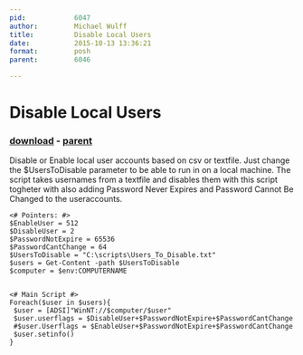```yaml
---
pid:            6047
author:         Michael Wulff
title:          Disable Local Users
date:           2015-10-13 13:36:21
format:         posh
parent:         6046

---
```


# Disable Local Users

### [download](Scripts\6047.ps1) - [parent](Scripts\6046.md)

Disable or Enable local user accounts based on csv or textfile.
Just change the $UsersToDisable parameter to be able to run in on a local machine.
The script takes usernames from a textfile and disables them with this script togheter with also adding Password Never Expires and Password Cannot Be Changed to the useraccounts.

```posh
<# Pointers: #>
$EnableUser = 512
$DisableUser = 2
$PasswordNotExpire = 65536
$PasswordCantChange = 64
$UsersToDisable = "C:\scripts\Users_To_Disable.txt"
$users = Get-Content -path $UsersToDisable
$computer = $env:COMPUTERNAME


<# Main Script #>
Foreach($user in $users){
 $user = [ADSI]"WinNT://$computer/$user"
 $user.userflags = $DisableUser+$PasswordNotExpire+$PasswordCantChange
 #$user.Userflags = $EnableUser+$PasswordNotExpire+$PasswordCantChange
 $user.setinfo()
}
```
